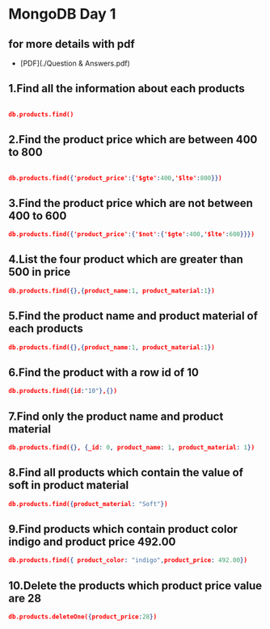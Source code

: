 # MongoDB Day 1

## for more details with pdf

- [PDF](./Question & Answers.pdf)

## 1.Find all the information about each products

```json

db.products.find()

```

## 2.Find the product price which are between 400 to 800

```json

db.products.find({'product_price':{'$gte':400,'$lte':800}})

```

## 3.Find the product price which are not between 400 to 600

```json
db.products.find({'product_price':{'$not':{'$gte':400,'$lte':600}}})
```

## 4.List the four product which are greater than 500 in price

```json
db.products.find({},{product_name:1, product_material:1})

```

## 5.Find the product name and product material of each products

```json
db.products.find({},{product_name:1, product_material:1})
```

## 6.Find the product with a row id of 10

```json
db.products.find({id:"10"},{})
```

## 7.Find only the product name and product material

```json
db.products.find({}, {_id: 0, product_name: 1, product_material: 1})

```

## 8.Find all products which contain the value of soft in product material

```json
db.products.find({product_material: "Soft"})
```

## 9.Find products which contain product color indigo and product price 492.00

```json
db.products.find({ product_color: "indigo",product_price: 492.00})

```

## 10.Delete the products which product price value are 28

```json
db.products.deleteOne({product_price:28})
```
